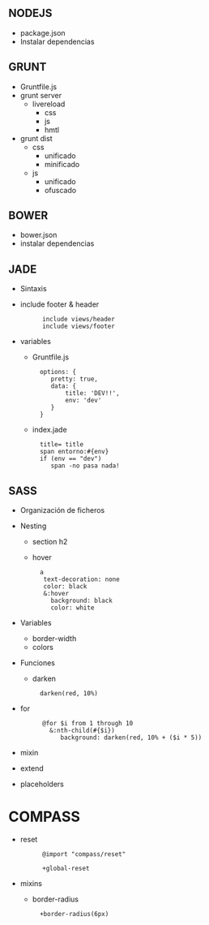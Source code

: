 NODEJS
-----
* package.json
* Instalar dependencias


GRUNT
-----
* Gruntfile.js
* grunt server
    * livereload
        * css
        * js
        * hmtl
* grunt dist
    * css
        * unificado
        * minificado
    * js
        * unificado
        * ofuscado



BOWER
-----
* bower.json
* instalar dependencias

JADE
-----
* Sintaxis
* include footer & header

            include views/header
            include views/footer

* variables
    * Gruntfile.js


            options: {
               pretty: true,
               data: {
                   title: 'DEV!!',
                   env: 'dev'
               }
            }

    * index.jade

            title= title
            span entorno:#{env}
            if (env == "dev")
               span -no pasa nada!

SASS
-----
* Organización de ficheros
* Nesting
    * section h2
    * hover

            
            a
             text-decoration: none
             color: black
             &:hover
               background: black
               color: white


* Variables
    * border-width
    * colors

* Funciones
    * darken


            darken(red, 10%)


* for


            @for $i from 1 through 10
              &:nth-child(#{$i})
                 background: darken(red, 10% + ($i * 5))

* mixin
* extend
* placeholders


COMPASS
======
* reset

            @import "compass/reset"
            
            +global-reset


* mixins
    * border-radius

            +border-radius(6px)
